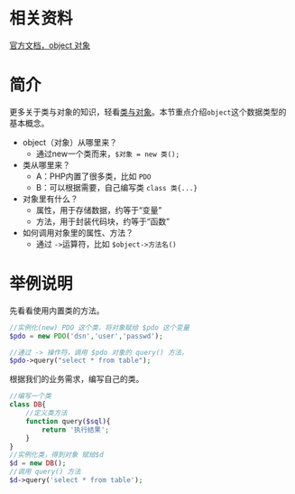 # 相关资料

[官方文档，object 对象](https://www.php.net/manual/zh/language.types.object.php)

# 简介

更多关于类与对象的知识，轻看[类与对象](../class.md)。本节重点介绍`object`这个数据类型的基本概念。

- object（对象）从哪里来？
  - 通过new一个类而来，`$对象 = new 类();`
- 类从哪里来？
  - A：PHP内置了很多类，比如 `PDO`
  - B：可以根据需要，自己编写类 `class 类{...}`
- 对象里有什么？
  - 属性，用于存储数据，约等于“变量”
  - 方法，用于封装代码块，约等于“函数”
- 如何调用对象里的属性、方法？
  - 通过 `->`运算符，比如 `$object->方法名()`

# 举例说明

先看看使用内置类的方法。

```PHP
//实例化(new) PDO 这个类，将对象赋给 $pdo 这个变量
$pdo = new PDO('dsn','user','passwd');

//通过 -> 操作符，调用 $pdo 对象的 query() 方法。
$pdo->query("select * from table");
```

根据我们的业务需求，编写自己的类。

```PHP
//编写一个类
class DB{
    //定义类方法
    function query($sql){
        return '执行结果';
    }
}
//实例化类，得到对象 赋给$d
$d = new DB();
//调用 query() 方法
$d->query('select * from table');
```